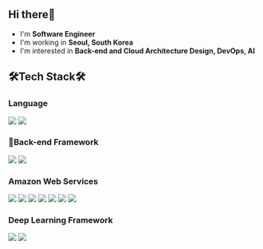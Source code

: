 <!--
**changduckGO/changduckGO** is a ✨ _special_ ✨ repository because its `README.md` (this file) appears on your GitHub profile.

Here are some ideas to get you started:

- 🔭 I’m currently working on ...
- 🌱 I’m currently learning ...
- 👯 I’m looking to collaborate on ...
- 🤔 I’m looking for help with ...
- 💬 Ask me about ...
- 📫 How to reach me: ...
- 😄 Pronouns: ...
- ⚡ Fun fact: ...

## Hi there👋 
- I'm **Software Engineer**
- I'm working in **Seoul, South Korea**
- I'm interested in **Back-end and Cloud Architecture Design, DevOps, AI**

## <center>🌟changduckGO</center>
<div align=center>
  <a href="https://hits.seeyoufarm.com"><img src="https://hits.seeyoufarm.com/api/count/incr/badge.svg?url=https%3A%2F%2Fgithub.com%2FchangduckGO&count_bg=%2379C83D&title_bg=%23555555&icon=pytorch.svg&icon_color=%2319D597&title=hits&edge_flat=false"/></a>
</div>

  
[![changduckGO's GitHub stats](https://github-readme-stats.vercel.app/api?username=changduckGO&&theme=vue)](https://github.com/changduckGO/github-readme-stats)
-->
## Hi there👋 
- I'm **Software Engineer**
- I'm working in **Seoul, South Korea**
- I'm interested in **Back-end and Cloud Architecture Design, DevOps, AI**

## 🛠Tech Stack🛠
### Language 
<div>
  <img src="https://img.shields.io/badge/Python-3766AB?style=flat-square&logo=Python&logoColor=white"/>
  <img src="https://img.shields.io/badge/Go-00ADD8?logo=go&style=flat-square&logoColor=white"/>
</div>

### Back-end Framework
<div>
  <img src="https://img.shields.io/badge/FastAPI-009688?style=flat-square&logo=FastAPI&logoColor=white"/>
  <img src="https://img.shields.io/badge/Flask-000000?style=flat-square&logo=Flask&logoColor=white"/>
</div>

### Amazon Web Services
<div>
  <img src="https://img.shields.io/badge/EC2-FF9900?style=flat-square&logo=amazonec2&logoColor=white"/>
  <img src="https://img.shields.io/badge/S3-C9292C?style=flat-square&logo=amazons3&logoColor=white"/>
  <img src="https://img.shields.io/badge/CloudFront-A21CDC?style=flat-square&logo=amazonaws&logoColor=white"/>
  <img src="https://img.shields.io/badge/Route_53-034a24?style=flat-square&logo=amazonaws&logoColor=white"/>
  <img src="https://img.shields.io/badge/ELB-1D2A6B?style=flat-square&logo=amazonaws&logoColor=white"/>
  <img src="https://img.shields.io/badge/Auto_Scaling-D6138F?style=flat-square&logo=amazonaws&logoColor=white"/>
  <img src="https://img.shields.io/badge/EKS-326DE6?style=flat-square&logo=kubernetes&logoColor=white"/>
</div>

### Deep Learning Framework
<div>
  <img src="https://img.shields.io/badge/PyTorch Lightning-792EE5?style=flat-square&logo=PyTorch Lightning&logoColor=white"/>
  <img src="https://img.shields.io/badge/PyTorch-EE4C2C?style=flat-square&logo=PyTorch&logoColor=white"/>
</div>

